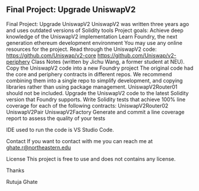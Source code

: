 ## Final Project: Upgrade UniswapV2

Final Project: Upgrade UniswapV2
UniswapV2 was written three years ago and uses outdated versions of Solidity tools
Project goals:
Achieve deep knowledge of the UniswapV2 implementation
Learn Foundry, the next generation ethereum development environment
You may use any online resources for the project.
Read through the UniswapV2 code:
https://github.com/Uniswap/v2-core
https://github.com/Uniswap/v2-periphery
Class Notes (written by Jichu Wang, a former student at NEU).
Copy the UniswapV2 code into a new Foundry project
The original code had the core and periphery contracts in different repos. We recommend combining them into a single repo to simplify development, and copying libraries rather than using package management.
UniswapV2Router01 should not be included.
Upgrade the UniswapV2 code to the latest Solidity version that Foundry supports.
Write Solidity tests that achieve 100% line coverage for each of the following contracts:
UniswapV2Router02
UniswapV2Pair
UniswapV2Factory
Generate and commit a line coverage report to assess the quality of your tests

IDE used to run the code is VS Studio Code.

Contact
If you want to contact with me you can reach me at ghate.r@northeastern.edu

License
This project is free to use and does not contains any license.

Thanks

Rutuja Ghate
